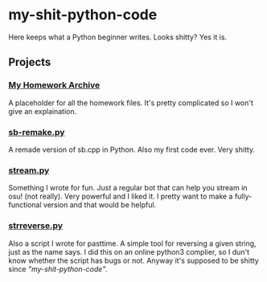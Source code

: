 # my-shit-python-code
Here keeps what a Python beginner writes. Looks shitty? Yes it is.

## Projects

### [My Homework Archive](https://github.com/WiIIiamWei/my-shit-python-code/tree/main/HOMEWORK)
A placeholder for all the homework files. It's pretty complicated so I won't give an explaination.

### [sb-remake.py](https://github.com/WiIIiamWei/my-shit-python-code/blob/main/sb-remake.py)
A remade version of sb.cpp in Python. Also my first code ever. Very shitty.

### [stream.py](https://github.com/WiIIiamWei/my-shit-python-code/blob/main/stream.py)
Something I wrote for fun. Just a regular bot that can help you stream in osu! (not really). Very powerful and I liked it. I pretty want to make a fully-functional version and that would be helpful.

### [strreverse.py](https://github.com/WiIIiamWei/my-shit-python-code/blob/main/strreverse.py)
Also a script I wrote for pasttime. A simple tool for reversing a given string, just as the name says. I did this on an online python3 complier, so I dun't know whether the script has bugs or not. Anyway it's supposed to be shitty since _"my-shit-python-code"_.
